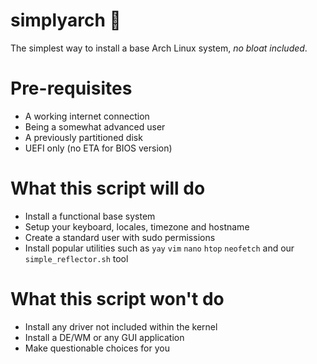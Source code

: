 # simplyarch 🚀
The simplest way to install a base Arch Linux system, *no bloat included*.
# Pre-requisites
- A working internet connection
- Being a somewhat advanced user
- A previously partitioned disk
- UEFI only (no ETA for BIOS version)
# What this script will do
- Install a functional base system
- Setup your keyboard, locales, timezone and hostname
- Create a standard user with sudo permissions
- Install popular utilities such as `yay` `vim` `nano` `htop` `neofetch` and our `simple_reflector.sh` tool
# What this script won't do
- Install any driver not included within the kernel
- Install a DE/WM or any GUI application
- Make questionable choices for you

